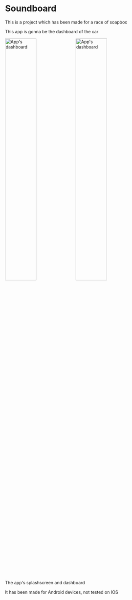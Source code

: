 # Soundboard

This is a project which has been made for a race of soapbox

This app is gonna be the dashboard of the car

<div>
  <img src="https://i.imgur.com/tBbwtjC.png" alt="App's dashboard" width="45%" />
  <img src="https://i.imgur.com/zDHqZ2h.png" alt="App's dashboard" width="45%" />
  <p>The app's splashscreen and dashboard</p>
</div>

It has been made for Android devices, not tested on IOS
